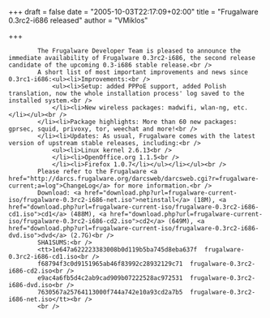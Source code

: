 
+++
draft = false
date = "2005-10-03T22:17:09+02:00"
title = "Frugalware 0.3rc2-i686 released"
author = "VMiklos"

+++

            The Frugalware Developer Team is pleased to announce the immediate availability of Frugalware 0.3rc2-i686, the second release candidate of the upcoming 0.3-i686 stable release.<br />
            A short list of most important improvements and news since 0.3rc1-i686:<ul><li>Improvements:<br />
                <ul><li>Setup: added PPPoE support, added Polish translation, now the whole installation process' log saved to the installed system.<br />
                </li><li>New wireless packages: madwifi, wlan-ng, etc.</li></ul><br />
            </li><li>Package highlights: More than 60 new packages: gprsec, squid, privoxy, tor, weechat and more!<br />
            </li><li>Updates: As usual, Frugalware comes with the latest version of upstream stable releases, including:<br />
                <ul><li>Linux kernel 2.6.13<br />
                </li><li>OpenOffice.org 1.1.5<br />
                </li><li>Firefox 1.0.7</li></ul></li></ul><br />
            Please refer to the Frugalware <a href="http://darcs.frugalware.org/darcsweb/darcsweb.cgi?r=frugalware-current;a=log">ChangeLog</a> for more information.<br />
            Download: <a href="download.php?url=frugalware-current-iso/frugalware-0.3rc2-i686-net.iso">netinstall</a> (18M), <a href="download.php?url=frugalware-current-iso/frugalware-0.3rc2-i686-cd1.iso">cd1</a> (488M), <a href="download.php?url=frugalware-current-iso/frugalware-0.3rc2-i686-cd2.iso">cd2</a> (649M), <a href="download.php?url=frugalware-current-iso/frugalware-0.3rc2-i686-dvd.iso">dvd</a> (2.7G)<br />
            SHA1SUMS:<br />
            <tt>1e647a622223383008b0d119b5ba745d8eba637f  frugalware-0.3rc2-i686-cd1.iso<br />
            f68794f3c0d9151965ab46f83992c28932129c71  frugalware-0.3rc2-i686-cd2.iso<br />
            e9ac4a6fb5d4c2ab9cad909b07222528ac972531  frugalware-0.3rc2-i686-dvd.iso<br />
            7630567a25764113000f744a742e10a93cd2a7b5  frugalware-0.3rc2-i686-net.iso</tt><br />
            <br />
            
        